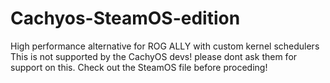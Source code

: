 # Cachyos-SteamOS-edition
High performance alternative for ROG ALLY with custom kernel schedulers
This is not supported by the CachyOS devs! please dont ask them for support on this. 
Check out the SteamOS file before proceding!
